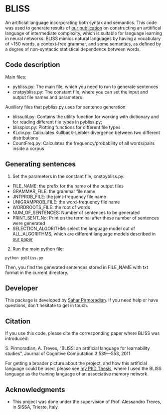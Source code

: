 # BLISS

An artificial language incorporating both syntax and semantics. This code was used to generate results of [our publication](https://github.com/pirmoradian/BLISS/blob/master/Pirmoradian%2C%20Treves%20-%202011%20-%20Cognitive%20Computation.pdf) on constructing an artitifical language of intermediate complexity, which is suitable for language learning in neural networks. BLISS mimics natural languages by having a vocabulary of ~150 words, a context-free grammar, and some semantics, as defined by a degree of non-syntactic statistical dependence between words. 


## Code description

Main files:

* pybliss.py: The main file, which you need to run to generate sentences
* cnstpybliss.py: The constant file, where you can set the input and output file names and parameters

Auxiliary files that pybliss.py uses for sentence generation:

* blissutil.py: Contains the utility function for working with dictionary and for reading different file types in pybliss.py; 
* blissplot.py: Plotting functions for different file types
* KLdiv.py: Calculates Kullback–Leibler divergence between two different distributions
* CountFreq.py: Calculates the frequency/probability of all words/pairs inside a corpus    


## Generating sentences

1. Set the parameters in the constant file, cnstpybliss.py: 

- FILE_NAME: the prefix for the name of the output files
- GRAMMAR_FILE: the grammar file name
- JNTPROB_FILE: the joint-frequency file name
- UNIGRAMPROB_FILE: the word-frequency file name
- WORDROOTS_FILE: the root of words
- NUM_OF_SENTENCES: Number of sentences to be generated
- PRINT_SENT_No: Print on the terminal after these number of sentences were generated
- SELECTION_ALGORITHM: select the language model out of ALL_ALGORITHMS, which are different language models described in [our paper](https://github.com/pirmoradian/BLISS/blob/master/Pirmoradian%2C%20Treves%20-%202011%20-%20Cognitive%20Computation.pdf)

2. Run the main python file: 

```
python pybliss.py
```

Then, you find the generated sentences stored in FILE_NAME with txt format in the current directory.

## Developer

This package is developed by [Sahar Pirmoradian](https://www.researchgate.net/profile/Sahar_Pirmoradian). If you need help or have questions, don't hesitate to get in touch.

## Citation

If you use this code, please cite the corresponding paper where BLISS was introduced:

S. Pirmoradian, A. Treves, “BLISS: an artificial language for learnability studies”, Journal of Cognitive Computation 3:539—553, 2011

For getting a broader picture about the project, and how this artificial language could be used, please see [my PhD Thesis](https://github.com/pirmoradian/BLISS/blob/master/SaharPirmoradian-Thesis.pdf), where I used the BLISS language as the training language of an associative memory network.

## Acknowledgments

* This project was done under the supervision of Prof. Alessandro Treves, in SISSA, Trieste, Italy.

